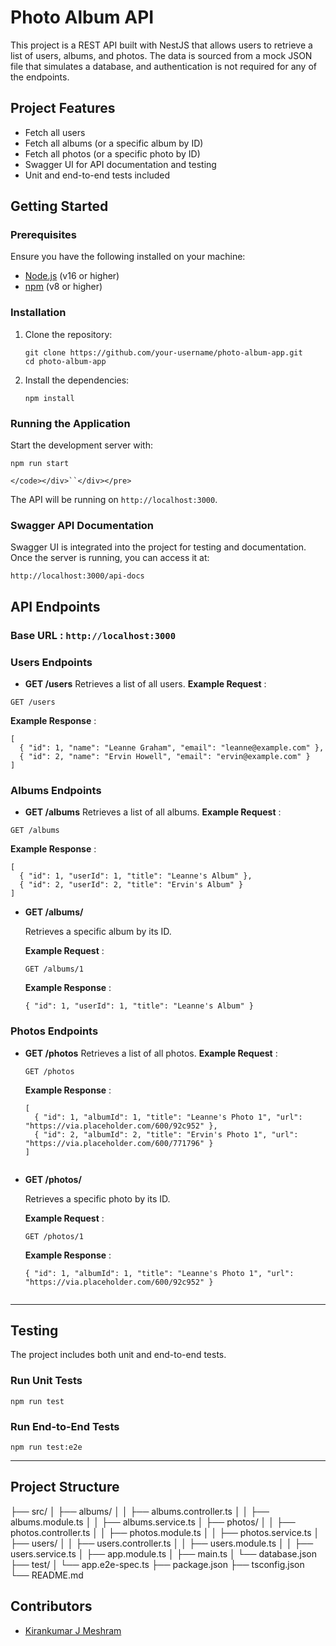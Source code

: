 # **Photo Album API**

This project is a REST API built with NestJS that allows users to retrieve a list of users, albums, and photos. The data is sourced from a mock JSON file that simulates a database, and authentication is not required for any of the endpoints.

## **Project Features**

* Fetch all users
* Fetch all albums (or a specific album by ID)
* Fetch all photos (or a specific photo by ID)
* Swagger UI for API documentation and testing
* Unit and end-to-end tests included

## **Getting Started**

### **Prerequisites**

Ensure you have the following installed on your machine:

* [Node.js]() (v16 or higher)
* [npm](https://www.npmjs.com/) (v8 or higher)

### **Installation**

1. Clone the repository:

   ```
   git clone https://github.com/your-username/photo-album-app.git
   cd photo-album-app

   ```
2. Install the dependencies:

   ```
   npm install

   ```

### **Running the Application**

Start the development server with:

```
npm run start

```

`</code></div>``</div></pre>`

The API will be running on `http://localhost:3000`.

### **Swagger API Documentation**

Swagger UI is integrated into the project for testing and documentation. Once the server is running, you can access it at:

```
http://localhost:3000/api-docs

```

## **API Endpoints**

### **Base URL** : `http://localhost:3000`

### **Users Endpoints**

* **GET /users**
  Retrieves a list of all users.
  **Example Request** :

```
GET /users

```

  **Example Response** :

```
[
  { "id": 1, "name": "Leanne Graham", "email": "leanne@example.com" },
  { "id": 2, "name": "Ervin Howell", "email": "ervin@example.com" }
]

```

### **Albums Endpoints**

* **GET /albums**
  Retrieves a list of all albums.
  **Example Request** :

```
GET /albums

```

  **Example Response** :

```
[
  { "id": 1, "userId": 1, "title": "Leanne's Album" },
  { "id": 2, "userId": 2, "title": "Ervin's Album" }
]

```

* **GET /albums/**

  Retrieves a specific album by its ID.

  **Example Request** :

  ```
  GET /albums/1

  ```

  **Example Response** :

  ```
  { "id": 1, "userId": 1, "title": "Leanne's Album" }

  ```

### **Photos Endpoints**

* **GET /photos**
  Retrieves a list of all photos.
  **Example Request** :

  ```
  GET /photos
  ```

  **Example Response** :

  ```
  [
    { "id": 1, "albumId": 1, "title": "Leanne's Photo 1", "url": "https://via.placeholder.com/600/92c952" },
    { "id": 2, "albumId": 2, "title": "Ervin's Photo 1", "url": "https://via.placeholder.com/600/771796" }
  ]

  ```

  ```

  ```
* **GET /photos/**

  Retrieves a specific photo by its ID.

  **Example Request** :

  ```
  GET /photos/1
  ```

  **Example Response** :

  ```
  { "id": 1, "albumId": 1, "title": "Leanne's Photo 1", "url": "https://via.placeholder.com/600/92c952" }

  ```

  ```

  ```

---

## **Testing**

The project includes both unit and end-to-end tests.

### **Run Unit Tests**

```
npm run test

```

### **Run End-to-End Tests**

```
npm run test:e2e

```

---

## **Project Structure**

├── src/
│   ├── albums/
│   │   ├── albums.controller.ts
│   │   ├── albums.module.ts
│   │   ├── albums.service.ts
│   ├── photos/
│   │   ├── photos.controller.ts
│   │   ├── photos.module.ts
│   │   ├── photos.service.ts
│   ├── users/
│   │   ├── users.controller.ts
│   │   ├── users.module.ts
│   │   ├── users.service.ts
│   ├── app.module.ts
│   ├── main.ts
│   └── database.json
├── test/
│   └── app.e2e-spec.ts
├── package.json
├── tsconfig.json
└── README.md


## **Contributors**

* [Kirankumar J Meshram ](https://github.com/kirankumarjmeshram)
